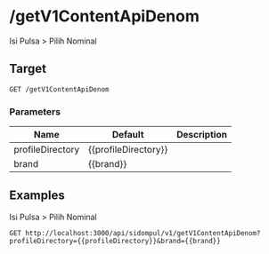 # /getV1ContentApiDenom
Isi Pulsa &gt; Pilih Nominal


## Target
```
GET /getV1ContentApiDenom
```

### Parameters
Name | Default | Description
--- | --- | ---
profileDirectory | {{profileDirectory}} | 
brand | {{brand}} | 





## Examples
Isi Pulsa &gt; Pilih Nominal

```
GET http://localhost:3000/api/sidompul/v1/getV1ContentApiDenom?profileDirectory={{profileDirectory}}&brand={{brand}}


```

